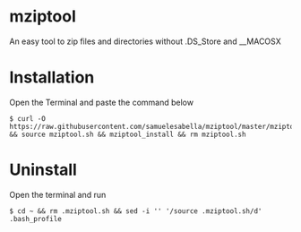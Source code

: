 mziptool
========
An easy tool to zip files and directories without .DS_Store and __MACOSX

Installation
============
Open the Terminal and paste the command below
```
$ curl -O https://raw.githubusercontent.com/samuelesabella/mziptool/master/mziptool.sh && source mziptool.sh && mziptool_install && rm mziptool.sh
```
Uninstall
=========
Open the terminal and run
```
$ cd ~ && rm .mziptool.sh && sed -i '' '/source .mziptool.sh/d' .bash_profile
```

